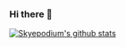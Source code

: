 ### Hi there 👋

 [![Skyepodium's github stats](https://github-readme-stats.vercel.app/api?username=skyepodium)](https://github.com/anuraghazra/github-readme-stats)

<!--
**skyepodium/skyepodium** is a ✨ _special_ ✨ repository because its `README.md` (this file) appears on your GitHub profile.

Here are some ideas to get you started:

- 🔭 I’m currently working on ...
- 🌱 I’m currently learning ...
- 👯 I’m looking to collaborate on ...
- 🤔 I’m looking for help with ...
- 💬 Ask me about ...
- 📫 How to reach me: ...
- 😄 Pronouns: ...
- ⚡ Fun fact: ...
-->
